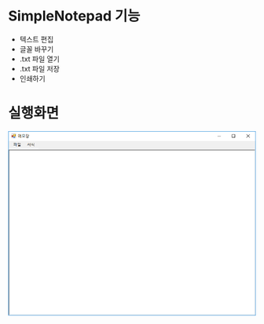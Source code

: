 # SimpleNotepad 기능
 - 텍스트 편집
 - 글꼴 바꾸기
 - .txt 파일 열기
 - .txt 파일 저장
 - 인쇄하기 
 
# 실행화면
![1](./Image/1.png)
